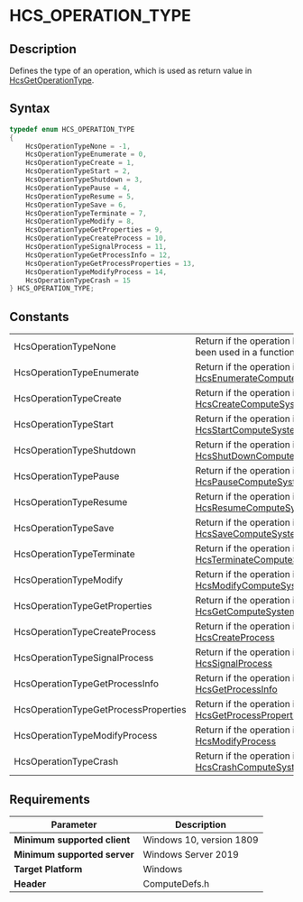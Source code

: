 # HCS_OPERATION_TYPE

## Description

Defines the type of an operation, which is used as return value in [HcsGetOperationType](./HcsGetOperationType.md).

## Syntax

```cpp
typedef enum HCS_OPERATION_TYPE
{
    HcsOperationTypeNone = -1,
    HcsOperationTypeEnumerate = 0,
    HcsOperationTypeCreate = 1,
    HcsOperationTypeStart = 2,
    HcsOperationTypeShutdown = 3,
    HcsOperationTypePause = 4,
    HcsOperationTypeResume = 5,
    HcsOperationTypeSave = 6,
    HcsOperationTypeTerminate = 7,
    HcsOperationTypeModify = 8,
    HcsOperationTypeGetProperties = 9,
    HcsOperationTypeCreateProcess = 10,
    HcsOperationTypeSignalProcess = 11,
    HcsOperationTypeGetProcessInfo = 12,
    HcsOperationTypeGetProcessProperties = 13,
    HcsOperationTypeModifyProcess = 14,
    HcsOperationTypeCrash = 15
} HCS_OPERATION_TYPE;
```

## Constants

|||
|---|---|
|HcsOperationTypeNone|Return if the operation has not yet been used in a function call|
|HcsOperationTypeEnumerate|Return if the operation is [HcsEnumerateComputeSystems](./HcsEnumerateComputeSystems.md)|
|HcsOperationTypeCreate|Return if the operation is [HcsCreateComputeSystem](./HcsCreateComputeSystem.md)|
|HcsOperationTypeStart|Return if the operation is [HcsStartComputeSystem](./HcsStartComputeSystem.md)|
|HcsOperationTypeShutdown|Return if the operation is [HcsShutDownComputeSystem](./HcsShutDownComputeSystem.md)|
|HcsOperationTypePause|Return if the operation is [HcsPauseComputeSystem](./HcsPauseComputeSystem.md)|
|HcsOperationTypeResume|Return if the operation is [HcsResumeComputeSystem](./HcsResumeComputeSystem.md)|
|HcsOperationTypeSave|Return if the operation is [HcsSaveComputeSystem](./HcsSaveComputeSystem.md)|
|HcsOperationTypeTerminate|Return if the operation is [HcsTerminateComputeSystem](./HcsTerminateComputeSystem.md)|
|HcsOperationTypeModify|Return if the operation is [HcsModifyComputeSystem](./HcsModifyComputeSystem.md)|
|HcsOperationTypeGetProperties|Return if the operation is [HcsGetComputeSystemProperties](./HcsGetComputeSystemProperties.md)|
|HcsOperationTypeCreateProcess|Return if the operation is [HcsCreateProcess](./HcsCreateProcess.md)|
|HcsOperationTypeSignalProcess|Return if the operation is [HcsSignalProcess](./HcsSignalProcess.md)|
|HcsOperationTypeGetProcessInfo|Return if the operation is [HcsGetProcessInfo](./HcsGetProcessInfo.md)|
|HcsOperationTypeGetProcessProperties|Return if the operation is [HcsGetProcessProperties](./HcsGetProcessProperties.md)|
|HcsOperationTypeModifyProcess|Return if the operation is [HcsModifyProcess](./HcsModifyProcess.md)|
|HcsOperationTypeCrash|Return if the operation is [HcsCrashComputeSystem](./HcsCrashComputeSystem.md)|

## Requirements

|Parameter     |Description|
|---|---|
| **Minimum supported client** | Windows 10, version 1809 |
| **Minimum supported server** | Windows Server 2019 |
| **Target Platform** | Windows |
| **Header** | ComputeDefs.h |
